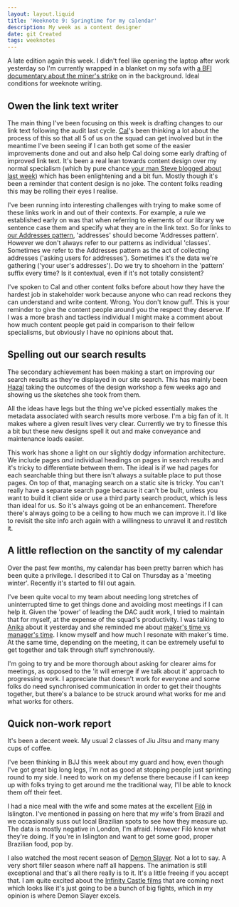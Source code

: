 ```yaml
---
layout: layout.liquid
title: 'Weeknote 9: Springtime for my calendar'
description: My week as a content designer
date: git Created
tags: weeknotes
---
```


A late edition again this week. I didn't feel like opening the laptop after work yesterday so I'm currently wrapped in a blanket on my sofa with [a BFI documentary about the miner's strike](https://en.wikipedia.org/wiki/Strike:_An_Uncivil_War) on in the background. Ideal conditions for weeknote writing.

## Owen the link text writer

The main thing I've been focusing on this week is drafting changes to our link text following the audit last cycle. [Cal](https://accessibility.blog.gov.uk/author/calvin-lau-content-designer/)'s been thinking a lot about the process of this so that all 5 of us on the squad can get involved but in the meantime I've been seeing if I can both get some of the easier improvements done and out and also help Cal doing some early drafting of improved link text. It's been a real lean towards content design over my normal specialism (which by pure chance [your man Steve blogged about last week](https://visitmy.website/2024/11/03/the-hill-fort/#interdisciplinary-works)) which has been enlightening and a bit fun. Mostly though it's been a reminder that content design is no joke. The content folks reading this may be rolling their eyes I realise.

I've been running into interesting challenges with trying to make some of these links work in and out of their contexts. For example, a rule we established early on was that when referring to elements of our library we sentence case them and specify what they are in the link text. So for links to [our Addresses pattern](https://design-system.service.gov.uk/patterns/addresses/), 'addresses' should become 'Addresses pattern'. However we don't always refer to our patterns as individual 'classes'. Sometimes we refer to the Addresses pattern as the act of collecting addresses ('asking users for addresses'). Sometimes it's the data we're gathering ('your user's addresses'). Do we try to shoehorn in the 'pattern' suffix every time? Is it contextual, even if it's not totally consistent?

I've spoken to Cal and other content folks before about how they have the hardest job in stakeholder work because anyone who can read reckons they can understand and write content. Wrong. You don't know guff. This is your reminder to give the content people around you the respect they deserve. If I was a more brash and tactless individual I might make a comment about how much content people get paid in comparison to their fellow specialisms, but obviously I have no opinions about that.

## Spelling out our search results

The secondary achievement has been making a start on improving our search results as they're displayed in our site search. This has mainly been [Hazal](https://designnotes.blog.gov.uk/author/hazal-arpalikli-senior-interaction-designer-gds/) taking the outcomes of the design workshop a few weeks ago and showing us the sketches she took from them.

All the ideas have legs but the thing we've picked essentially makes the metadata associated with search results more verbose. I'm a big fan of it. It makes where a given result lives very clear. Currently we try to finesse this a bit but these new designs spell it out and make conveyance and maintenance loads easier.

This work has shone a light on our slightly dodgy information architecture. We include pages _and_ individual headings on pages in search results and it's tricky to differentiate between them. The ideal is if we had pages for each searchable thing but there isn't always a suitable place to put those pages. On top of that, managing search on a static site is tricky. You can't really have a separate search page because it can't be built, unless you want to build it client side or use a third party search product, which is less than ideal for us. So it's always going ot be an enhancement. Therefore there's always going to be a ceiling to how much we can improve it. I'd like to revisit the site info arch again with a willingness to unravel it and restitch it.

## A little reflection on the sanctity of my calendar

Over the past few months, my calendar has been pretty barren which has been quite a privilege. I described it to Cal on Thursday as a 'meeting winter'. Recently it's started to fill out again.

I've been quite vocal to my team about needing long stretches of uninterrupted time to get things done and avoiding most meetings if I can help it. Given the 'power' of leading the DAC audit work, I tried to maintain that for myself, at the expense of the squad's productivity. I was talking to [Anika](https://accessibility.blog.gov.uk/author/anikahenke/) about it yesterday and she reminded me about [maker's time vs manager's time](https://www.paulgraham.com/makersschedule.html). I know myself and how much I resonate with maker's time. At the same time, depending on the meeting, it can be extremely useful to get together and talk through stuff synchronously.

I'm going to try and be more thorough about asking for clearer aims for meetings, as opposed to the 'it will emerge if we talk about it' approach to progressing work. I appreciate that doesn't work for everyone and some folks do need synchronised communication in order to get their thoughts together, but there's a balance to be struck around what works for me and what works for others.

## Quick non-work report

It's been a decent week. My usual 2 classes of Jiu Jitsu and many many cups of coffee.

I've been thinking in BJJ this week about my guard and how, even though I've got great big long legs, I'm not as good at stopping people just sprinting round to my side. I need to work on my defense there because if I can keep up with folks trying to get around me the traditional way, I'll be able to knock them off their feet.

I had a nice meal with the wife and some mates at the excellent [Filó](https://www.filobrazil.co.uk/) in Islington. I've mentioned in passing on here that my wife's from Brazil and we occasionally suss out local Brazilian spots to see how they measure up. The data is mostly negative in London, I'm afraid. However Filó know what they're doing. If you're in Islington and want to get some good, proper Brazilian food, pop by.

I also watched the most recent season of [Demon Slayer](https://en.wikipedia.org/wiki/Demon_Slayer:_Kimetsu_no_Yaiba_%E2%80%93_To_the_Hashira_Training). Not a lot to say. A very short filler season where naff all happens. The animation is still exceptional and that's all there really is to it. It's a little freeing if you accept that. I am quite excited about the [Infinity Castle films](https://demonslayer-anime.com/infinitycastle/) that are coming next which looks like it's just going to be a bunch of big fights, which in my opinion is where Demon Slayer excels.
